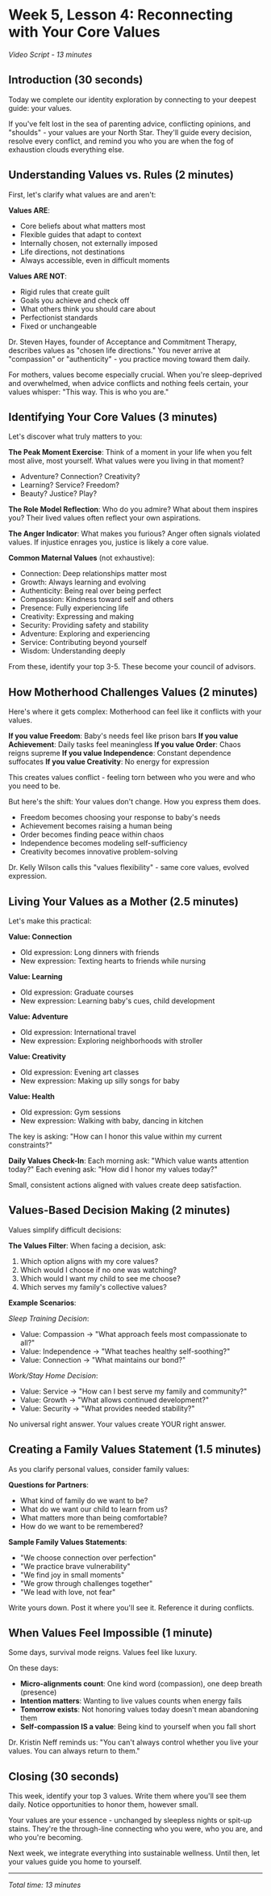 # Week 5, Lesson 4: Reconnecting with Your Core Values
*Video Script - 13 minutes*

## Introduction (30 seconds)

Today we complete our identity exploration by connecting to your deepest guide: your values. 

If you've felt lost in the sea of parenting advice, conflicting opinions, and "shoulds" - your values are your North Star. They'll guide every decision, resolve every conflict, and remind you who you are when the fog of exhaustion clouds everything else.

## Understanding Values vs. Rules (2 minutes)

First, let's clarify what values are and aren't:

**Values ARE**:
- Core beliefs about what matters most
- Flexible guides that adapt to context
- Internally chosen, not externally imposed
- Life directions, not destinations
- Always accessible, even in difficult moments

**Values ARE NOT**:
- Rigid rules that create guilt
- Goals you achieve and check off
- What others think you should care about
- Perfectionist standards
- Fixed or unchangeable

Dr. Steven Hayes, founder of Acceptance and Commitment Therapy, describes values as "chosen life directions." You never arrive at "compassion" or "authenticity" - you practice moving toward them daily.

For mothers, values become especially crucial. When you're sleep-deprived and overwhelmed, when advice conflicts and nothing feels certain, your values whisper: "This way. This is who you are."

## Identifying Your Core Values (3 minutes)

Let's discover what truly matters to you:

**The Peak Moment Exercise**:
Think of a moment in your life when you felt most alive, most yourself. What values were you living in that moment?
- Adventure? Connection? Creativity?
- Learning? Service? Freedom?
- Beauty? Justice? Play?

**The Role Model Reflection**:
Who do you admire? What about them inspires you? Their lived values often reflect your own aspirations.

**The Anger Indicator**:
What makes you furious? Anger often signals violated values. If injustice enrages you, justice is likely a core value.

**Common Maternal Values** (not exhaustive):
- Connection: Deep relationships matter most
- Growth: Always learning and evolving
- Authenticity: Being real over being perfect
- Compassion: Kindness toward self and others
- Presence: Fully experiencing life
- Creativity: Expressing and making
- Security: Providing safety and stability
- Adventure: Exploring and experiencing
- Service: Contributing beyond yourself
- Wisdom: Understanding deeply

From these, identify your top 3-5. These become your council of advisors.

## How Motherhood Challenges Values (2 minutes)

Here's where it gets complex: Motherhood can feel like it conflicts with your values.

**If you value Freedom**: Baby's needs feel like prison bars
**If you value Achievement**: Daily tasks feel meaningless
**If you value Order**: Chaos reigns supreme
**If you value Independence**: Constant dependence suffocates
**If you value Creativity**: No energy for expression

This creates values conflict - feeling torn between who you were and who you need to be.

But here's the shift: Your values don't change. How you express them does.

- Freedom becomes choosing your response to baby's needs
- Achievement becomes raising a human being
- Order becomes finding peace within chaos
- Independence becomes modeling self-sufficiency
- Creativity becomes innovative problem-solving

Dr. Kelly Wilson calls this "values flexibility" - same core values, evolved expression.

## Living Your Values as a Mother (2.5 minutes)

Let's make this practical:

**Value: Connection**
- Old expression: Long dinners with friends
- New expression: Texting hearts to friends while nursing

**Value: Learning**
- Old expression: Graduate courses
- New expression: Learning baby's cues, child development

**Value: Adventure**
- Old expression: International travel
- New expression: Exploring neighborhoods with stroller

**Value: Creativity**
- Old expression: Evening art classes
- New expression: Making up silly songs for baby

**Value: Health**
- Old expression: Gym sessions
- New expression: Walking with baby, dancing in kitchen

The key is asking: "How can I honor this value within my current constraints?"

**Daily Values Check-In**:
Each morning ask: "Which value wants attention today?"
Each evening ask: "How did I honor my values today?"

Small, consistent actions aligned with values create deep satisfaction.

## Values-Based Decision Making (2 minutes)

Values simplify difficult decisions:

**The Values Filter**:
When facing a decision, ask:
1. Which option aligns with my core values?
2. Which would I choose if no one was watching?
3. Which would I want my child to see me choose?
4. Which serves my family's collective values?

**Example Scenarios**:

*Sleep Training Decision*:
- Value: Compassion → "What approach feels most compassionate to all?"
- Value: Independence → "What teaches healthy self-soothing?"
- Value: Connection → "What maintains our bond?"

*Work/Stay Home Decision*:
- Value: Service → "How can I best serve my family and community?"
- Value: Growth → "What allows continued development?"
- Value: Security → "What provides needed stability?"

No universal right answer. Your values create YOUR right answer.

## Creating a Family Values Statement (1.5 minutes)

As you clarify personal values, consider family values:

**Questions for Partners**:
- What kind of family do we want to be?
- What do we want our child to learn from us?
- What matters more than being comfortable?
- How do we want to be remembered?

**Sample Family Values Statements**:
- "We choose connection over perfection"
- "We practice brave vulnerability"
- "We find joy in small moments"
- "We grow through challenges together"
- "We lead with love, not fear"

Write yours down. Post it where you'll see it. Reference it during conflicts.

## When Values Feel Impossible (1 minute)

Some days, survival mode reigns. Values feel like luxury.

On these days:
- **Micro-alignments count**: One kind word (compassion), one deep breath (presence)
- **Intention matters**: Wanting to live values counts when energy fails
- **Tomorrow exists**: Not honoring values today doesn't mean abandoning them
- **Self-compassion IS a value**: Being kind to yourself when you fall short

Dr. Kristin Neff reminds us: "You can't always control whether you live your values. You can always return to them."

## Closing (30 seconds)

This week, identify your top 3 values. Write them where you'll see them daily. Notice opportunities to honor them, however small.

Your values are your essence - unchanged by sleepless nights or spit-up stains. They're the through-line connecting who you were, who you are, and who you're becoming.

Next week, we integrate everything into sustainable wellness. Until then, let your values guide you home to yourself.

---

*Total time: 13 minutes*